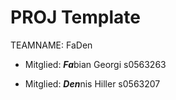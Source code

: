 # PROJ Template

TEAMNAME: FaDen


* Mitglied: ***Fa***bian Georgi s0563263

* Mitglied: ***Den***nis Hiller s0563207
